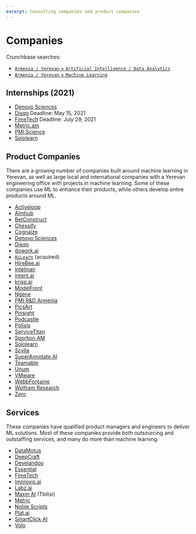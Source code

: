 ```yaml
---
excerpt: Consulting companies and product companies
---
```

# Companies

Crunchbase searches:  
- [`Armenia / Yerevan` + `Artificial Intelligence / Data Analytics`](https://www.crunchbase.com/search/principals/c8c7a1b2c04a23a1d3bb6ad65222bc2f026889fd)  
- [`Armenia / Yerevan` + `Machine Learning`](https://www.crunchbase.com/search/principals/529fe8082e93fe2d0fbc1461c77b52c377da61f0)

## Internships (2021)
* [Denovo Sciences](https://www.notion.so/Intern-Data-Science-4ec80a3a278c4a448fe416d6e2abc413)
* [Disqo](https://www.disqo.com/data-science-internship/) Deadline: May 15, 2021
* [FimeTech](https://staff.am/en/c-c-ai-data-science-python-intern) Deadline: July 29, 2021
* [Metric.am](https://docs.google.com/forms/d/1dT7UWJGEue-iUBtxEGxdgNHP-oluzoBF-8RnGsFsuYU/viewform)
* [PMI Science](https://staff.am/en/inkompass-by-aspire-2021-internship-2)
* [Sololearn](https://docs.google.com/document/d/1mRd19J90t5CYQsJqO2T4rwSuvuigFAv8qiXiYSaxqZw/edit)

## Product Companies 

There are a growing number of companies built around machine learning in Yerevan, as well as large local and international companies with a Yerevan engineering office with projects in machine learning. Some of these companies use ML to enhance their products, while others develop entire products around ML.

* [Activeloop](https://activeloop.ai/)
* [Aimhub](http://aimhub.io/)
* [BetConstruct](https://www.betconstruct.com/)
* [Chessify](https://chessify.me/)
* [Cognaize](https://cognaize.com/)
* [Denovo Sciences](https://www.denovosciences.ai/)
* [Disqo](https://disqo.com/)
* [dowork.ai](https://dowork.ai/)
* [`HiLearn`](https://hilearn.io/) (acquired)
* [HireBee.ai](https://hirebee.ai)
* [Intelinair](https://www.intelinair.com/)
* [intent.ai](https://intent.ai/)
* [krisp.ai](https://krisp.ai)
* [ModelFront](https://modelfront.com/)
* [Ngene](https://www.ngene.co/)
* [PMI R&D Armenia](https://www.pmiscience.com/)
* [PicsArt](https://picsart.com/)
* [Pinsight](https://pinsight.ai/)
* [Podcastle](https://podcastle.ai/)
* [Polixis](https://polixis.com/)
* [ServiceTitan](https://www.servicetitan.com/)
* [Sportion AM](https://sportion.net)
* [Sololearn](https://www.sololearn.com)
* [Scylla](https://scylla.ai/)
* [SuperAnnotate AI](https://www.superannotate.ai)
* [Teamable](https://www.teamable.com/)
* [Unum](https://unum.am/)
* [VMware](https://www.vmware.com/)
* [WebbFontaine](https://webbfontaine.com/)
* [Wolfram Research](https://www.wolfram.com/)
* [Zero](https://www.zeroapp.ai/)

## Services

These companies have qualified product managers and engineers to deliver ML solutions.  Most of these companies provide both outsourcing and outstaffing services, and many do more than machine learning.

* [DataMotus](https://datamotus.com/)
* [DeepCraft](https://deepcraft.io/)
* [Develandoo](https://develandoo.com/)
* [Essential](https://essentialsln.com/)
* [FimeTech](http://fimetech.com/)
* [Improvis.ai](https://www.improvis.ai/)
* [Labz.ai](https://labz.ai)
* [Maxin AI](https://maxinai.com/) (Tbilisi)
* [Metric](https://metric.am)
* [Noble Scripts](https://noblescripts.com/)
* [Plat.ai](https://plat.ai/)
* [SmartClick AI](https://smartclick.ai/)
* [Volo](https://volo.am/)
